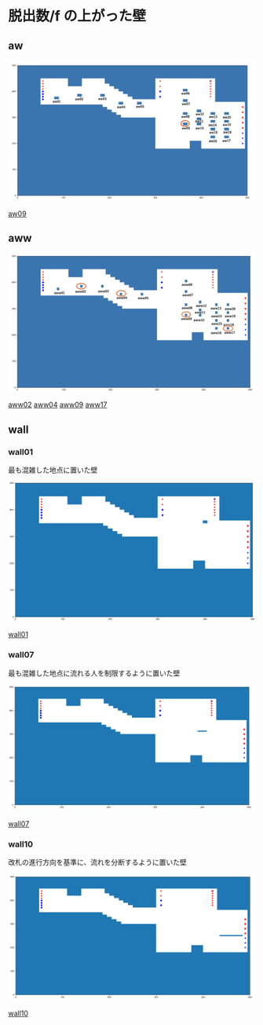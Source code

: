 # 脱出数/f の上がった壁

## aw

![aw](../wall-image/aw_脱出数上がった壁.png)

[aw09](https://github.com/kpab/plottingResult/tree/main/result_morning/aw09)

## aww

![aww](../wall-image/aww_脱出数上がった壁.png)

[aww02](https://github.com/kpab/plottingResult/tree/main/result_morning/aww02)
[aww04](https://github.com/kpab/plottingResult/tree/main/result_morning/aww04)
[aww09](https://github.com/kpab/plottingResult/tree/main/result_morning/aww09)
[aww17](https://github.com/kpab/plottingResult/tree/main/result_morning/aww17)

## wall

### wall01

最も混雑した地点に置いた壁

![wall01](../wall-image/walls/wall01.png)

[wall01](https://github.com/kpab/plottingResult/tree/main/result_morning/wall01)

### wall07

最も混雑した地点に流れる人を制限するように置いた壁

![wall07](../wall-image/walls/wall07.png)

[wall07](https://github.com/kpab/plottingResult/tree/main/result_morning/wall07)

### wall10

改札の進行方向を基準に、流れを分断するように置いた壁

![wall10](../wall-image/walls/wall10.png)

[wall10](https://github.com/kpab/plottingResult/tree/main/result_morning/wall10)
